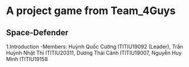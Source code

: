 # A project game from Team_4Guys
## Space-Defender

1.Introduction
-Members: Huỳnh Quốc Cường ITITIU19092 (Leader), Trần Huỳnh Nhật Thi ITITIU20311, Dương Thái Cảnh ITITIU19007, Nguyễn Huy Minh ITITIU19158
